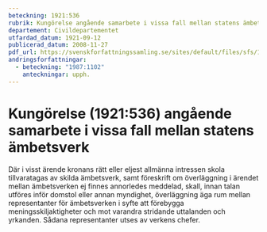 ```yaml
---
beteckning: 1921:536
rubrik: Kungörelse angående samarbete i vissa fall mellan statens ämbetsverk
departement: Civildepartementet
utfardad_datum: 1921-09-12
publicerad_datum: 2008-11-27
pdf_url: https://svenskforfattningssamling.se/sites/default/files/sfs/1921-09/SFS1921-536.pdf
andringsforfattningar:
  - beteckning: "1987:1102"
    anteckningar: upph.
---
```


# Kungörelse (1921:536) angående samarbete i vissa fall mellan statens ämbetsverk

Där i visst ärende kronans rätt eller eljest allmänna intressen skola tillvaratagas av skilda ämbetsverk, samt föreskrift om överläggning i ärendet mellan ämbetsverken ej finnes annorledes meddelad, skall, innan talan utföres inför domstol eller annan myndighet, överläggning äga rum mellan representanter för ämbetsverken i syfte att förebygga meningsskiljaktigheter och mot varandra stridande uttalanden och yrkanden. Sådana representanter utses av verkens chefer.